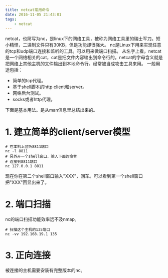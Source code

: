 ```yaml
---
title: netcat常用命令
date: 2016-11-05 21:43:01
tags:
	- netcat
---
```

netcat，也简写为nc，是linux下的网络工具，被称为网络工具里的瑞士军刀。短小精悍，二进制文件只有30KB，但是功能却很强大。
nc是Linux下用来实现任意的tcp和udp端口连接和监听的工具。可以用来做端口扫描。
从名字上看，netcat是一个网络相关的cat，cat是把文件内容输出到命令行的，netcat的字母含义就是把网络上其他主机的文件输出到本地命令行。经常被当成攻击工具来用。
一般用途包括：
* 简单的tcp代理。
* 基于shell脚本的http client和server。
* 网络后台测试。
* socks或者http代理。

下面是基本用法。是从man信息里总结出来的。

# 1. 建立简单的client/server模型
```
# 在本机上监听8811端口
nc -l 8811
# 另外开一个shell窗口，输入下面的命令
# 连接到8811端口
nc 127.0.0.1 8811
```
现在你在第二个shell窗口输入"XXX"，回车。可以看到第一个shell窗口把"XXX"回显出来了。

# 2. 端口扫描
nc的端口扫描功能效率远不及nmap。
```
# 扫描这个主机的135端口
nc -vv 192.168.19.1 135

```
# 3. 正向连接
被连接的主机需要安装有完整版本的nc。













